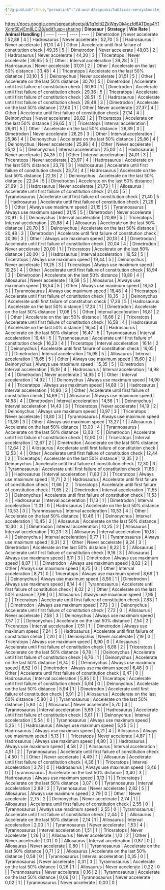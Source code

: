 ```yaml
---
{"dg-publish":true,"permalink":"/d-and-d/zapiski/tablicza-veroyatnostej-pobedy-v-skachkah/","created":"2024-02-19T19:15:28.542+03:00","updated":"2024-01-16T21:42:00.260+03:00"}
---
```



https://docs.google.com/spreadsheets/d/1q1cIti2ZkWqyOk4czfd6ATDea4Y1Xqm6EyIEm8LCi28/edit?usp=sharing
| **Dinosaur** | **Strategy** | **Win Rate** | **Animal Handling** |
| ---- | ---- | ---- | ---- |
| Dimetrodon | Never accelerate | 52,88 | 4 |
| Hadrosaurus | Never accelerate | 52,70 | 5 |
| Hadrosaurus | Never accelerate | 51,10 | 4 |
| Other | Accelerate until first failure of constitution check | 49,35 | 5 |
| Dimetrodon | Never accelerate | 48,03 | 2 |
| Hadrosaurus | Never accelerate | 44,20 | 3 |
| Triceratops | Never accelerate | 39,65 | 5 |
| Other | Interval acceleration | 39,28 | 5 |
| Hadrosaurus | Never accelerate | 37,01 | 2 |
| Other | Accelerate on the last 50% distance | 33,48 | 4 |
| Triceratops | Accelerate on the last 50% distance | 33,10 | 5 |
| Deinonychus | Never accelerate | 31,51 | 5 |
| Other | Accelerate on the last 50% distance | 30,70 | 5 |
| Dimetrodon | Accelerate until first failure of constitution check | 30,60 | 1 |
| Dimetrodon | Accelerate until first failure of constitution check | 29,36 | 5 |
| Triceratops | Accelerate until first failure of constitution check | 28,51 | 5 |
| Hadrosaurus | Accelerate until first failure of constitution check | 28,48 | 3 |
| Dimetrodon | Accelerate on the last 50% distance | 27,60 | 1 |
| Other | Never accelerate | 27,37 | 4 |
| Other | Accelerate until first failure of constitution check | 27,14 | 4 |
| Deinonychus | Never accelerate | 26,82 | 2 |
| Triceratops | Accelerate on the last 50% distance | 26,65 | 4 |
| Triceratops | Interval acceleration | 26,61 | 5 |
| Other | Accelerate on the last 50% distance | 26,39 | 3 |
| Dimetrodon | Never accelerate | 26,25 | 3 |
| Other | Interval acceleration | 25,96 | 4 |
| Deinonychus | Accelerate on the last 50% distance | 25,86 | 4 |
| Deinonychus | Never accelerate | 25,86 | 4 |
| Other | Never accelerate | 25,12 | 5 |
| Deinonychus | Interval acceleration | 25,00 | 4 |
| Hadrosaurus | Never accelerate | 24,35 | 0 |
| Other | Interval acceleration | 24,01 | 3 |
| Triceratops | Never accelerate | 23,97 | 4 |
| Hadrosaurus | Accelerate on the last 50% distance | 23,76 | 3 |
| Hadrosaurus | Accelerate until first failure of constitution check | 23,73 | 4 |
| Hadrosaurus | Accelerate on the last 50% distance | 22,18 | 2 |
| Deinonychus | Accelerate on the last 50% distance | 22,04 | 5 |
| Dimetrodon | Accelerate on the last 50% distance | 21,99 | 3 |
| Hadrosaurus | Never accelerate | 21,73 | 1 |
| Allosaurus | Accelerate until first failure of constitution check | 21,40 | 5 |
| Tyrannosaurus | Accelerate until first failure of constitution check | 21,40 | 5 |
| Hadrosaurus | Accelerate until first failure of constitution check | 21,29 | 5 |
| Other | Always use maximum speed | 21,15 | 5 |
| Tyrannosaurus | Always use maximum speed | 21,15 | 5 |
| Dimetrodon | Never accelerate | 20,91 | 5 |
| Deinonychus | Interval acceleration | 20,89 | 5 |
| Triceratops | Interval acceleration | 20,88 | 4 |
| Allosaurus | Accelerate on the last 50% distance | 20,70 | 5 |
| Deinonychus | Accelerate on the last 50% distance | 20,48 | 3 |
| Dimetrodon | Accelerate until first failure of constitution check | 20,36 | 3 |
| Other | Always use maximum speed | 20,13 | 4 |
| Dimetrodon | Accelerate until first failure of constitution check | 20,04 | 4 |
| Dimetrodon | Never accelerate | 20,00 | 1 |
| Triceratops | Accelerate on the last 50% distance | 20,00 | 3 |
| Hadrosaurus | Interval acceleration | 19,52 | 5 |
| Triceratops | Always use maximum speed | 19,44 | 5 |
| Deinonychus | Never accelerate | 19,25 | 3 |
| Triceratops | Always use maximum speed | 19,25 | 4 |
| Other | Accelerate until first failure of constitution check | 18,94 | 3 |
| Dimetrodon | Accelerate on the last 50% distance | 18,80 | 4 |
| Allosaurus | Never accelerate | 18,59 | 5 |
| Allosaurus | Always use maximum speed | 18,54 | 5 |
| Other | Always use maximum speed | 18,53 | 3 |
| Tyrannosaurus | Always use maximum speed | 18,48 | 4 |
| Triceratops | Accelerate until first failure of constitution check | 18,35 | 3 |
| Deinonychus | Accelerate until first failure of constitution check | 17,26 | 5 |
| Hadrosaurus | Accelerate on the last 50% distance | 17,24 | 1 |
| Dimetrodon | Accelerate on the last 50% distance | 17,08 | 5 |
| Other | Interval acceleration | 16,81 | 2 |
| Other | Accelerate on the last 50% distance | 16,66 | 2 |
| Triceratops | Accelerate until first failure of constitution check | 16,58 | 4 |
| Hadrosaurus | Accelerate on the last 50% distance | 16,54 | 4 |
| Hadrosaurus | Accelerate on the last 50% distance | 16,47 | 5 |
| Tyrannosaurus | Interval acceleration | 16,44 | 5 |
| Tyrannosaurus | Accelerate until first failure of constitution check | 16,23 | 4 |
| Triceratops | Interval acceleration | 16,14 | 3 |
| Deinonychus | Accelerate until first failure of constitution check | 16,05 | 2 |
| Dimetrodon | Interval acceleration | 15,95 | 5 |
| Allosaurus | Interval acceleration | 15,65 | 5 |
| Other | Always use maximum speed | 15,60 | 2 |
| Deinonychus | Always use maximum speed | 15,35 | 5 |
| Dimetrodon | Interval acceleration | 15,19 | 4 |
| Hadrosaurus | Interval acceleration | 14,98 | 4 |
| Dimetrodon | Never accelerate | 14,95 | 0 |
| Other | Interval acceleration | 14,92 | 1 |
| Deinonychus | Always use maximum speed | 14,90 | 4 |
| Triceratops | Always use maximum speed | 14,89 | 3 |
| Hadrosaurus | Interval acceleration | 14,80 | 2 |
| Other | Accelerate until first failure of constitution check | 14,69 | 1 |
| Allosaurus | Always use maximum speed | 14,58 | 4 |
| Dimetrodon | Interval acceleration | 14,56 | 1 |
| Deinonychus | Interval acceleration | 14,43 | 3 |
| Triceratops | Never accelerate | 14,19 | 2 |
| Deinonychus | Always use maximum speed | 13,97 | 3 |
| Triceratops | Never accelerate | 13,80 | 3 |
| Tyrannosaurus | Always use maximum speed | 13,39 | 3 |
| Other | Always use maximum speed | 13,27 | 1 |
| Allosaurus | Accelerate on the last 50% distance | 13,03 | 4 |
| Tyrannosaurus | Accelerate on the last 50% distance | 13,03 | 5 |
| Dimetrodon | Accelerate until first failure of constitution check | 12,90 | 0 |
| Triceratops | Interval acceleration | 12,67 | 2 |
| Dimetrodon | Accelerate on the last 50% distance | 12,64 | 2 |
| Allosaurus | Accelerate until first failure of constitution check | 12,53 | 4 |
| Other | Accelerate until first failure of constitution check | 12,44 | 2 |
| Triceratops | Accelerate on the last 50% distance | 12,35 | 2 |
| Deinonychus | Accelerate until first failure of constitution check | 12,30 | 3 |
| Tyrannosaurus | Accelerate until first failure of constitution check | 11,86 | 3 |
| Hadrosaurus | Interval acceleration | 11,83 | 3 |
| Triceratops | Always use maximum speed | 11,71 | 2 |
| Hadrosaurus | Accelerate until first failure of constitution check | 11,66 | 2 |
| Triceratops | Accelerate until first failure of constitution check | 11,65 | 2 |
| Dimetrodon | Interval acceleration | 11,55 | 3 |
| Deinonychus | Accelerate until first failure of constitution check | 11,53 | 4 |
| Hadrosaurus | Interval acceleration | 11,13 | 1 |
| Dimetrodon | Interval acceleration | 11,01 | 0 |
| Hadrosaurus | Accelerate on the last 50% distance | 10,53 | 0 |
| Tyrannosaurus | Interval acceleration | 10,53 | 4 |
| Other | Accelerate on the last 50% distance | 10,46 | 1 |
| Deinonychus | Interval acceleration | 10,45 | 2 |
| Allosaurus | Accelerate on the last 50% distance | 10,30 | 3 |
| Dimetrodon | Interval acceleration | 10,25 | 2 |
| Allosaurus | Interval acceleration | 10,23 | 3 |
| Allosaurus | Interval acceleration | 10,18 | 4 |
| Deinonychus | Interval acceleration | 9,77 | 1 |
| Tyrannosaurus | Always use maximum speed | 9,31 | 2 |
| Other | Never accelerate | 9,24 | 3 |
| Dimetrodon | Accelerate on the last 50% distance | 9,22 | 0 |
| Allosaurus | Accelerate until first failure of constitution check | 9,16 | 3 |
| Allosaurus | Always use maximum speed | 9,11 | 3 |
| Dimetrodon | Always use maximum speed | 8,87 | 1 |
| Dimetrodon | Always use maximum speed | 8,82 | 2 |
| Other | Always use maximum speed | 8,75 | 0 |
| Other | Interval acceleration | 8,71 | 0 |
| Triceratops | Always use maximum speed | 8,69 | 1 |
| Deinonychus | Always use maximum speed | 8,56 | 1 |
| Dimetrodon | Always use maximum speed | 8,14 | 4 |
| Tyrannosaurus | Accelerate until first failure of constitution check | 8,02 | 2 |
| Other | Accelerate on the last 50% distance | 7,99 | 0 |
| Allosaurus | Always use maximum speed | 7,95 | 2 |
| Triceratops | Accelerate until first failure of constitution check | 7,83 | 1 |
| Dimetrodon | Always use maximum speed | 7,73 | 3 |
| Deinonychus | Accelerate until first failure of constitution check | 7,72 | 0 |
| Allosaurus | Never accelerate | 7,58 | 3 |
| Deinonychus | Always use maximum speed | 7,57 | 2 |
| Deinonychus | Accelerate on the last 50% distance | 7,54 | 2 |
| Triceratops | Interval acceleration | 7,51 | 1 |
| Dimetrodon | Always use maximum speed | 7,24 | 5 |
| Hadrosaurus | Accelerate until first failure of constitution check | 7,20 | 0 |
| Deinonychus | Never accelerate | 7,19 | 0 |
| Triceratops | Always use maximum speed | 6,90 | 0 |
| Allosaurus | Accelerate until first failure of constitution check | 6,88 | 2 |
| Triceratops | Accelerate on the last 50% distance | 6,78 | 1 |
| Deinonychus | Accelerate until first failure of constitution check | 6,76 | 1 |
| Deinonychus | Accelerate on the last 50% distance | 6,74 | 0 |
| Deinonychus | Always use maximum speed | 6,52 | 0 |
| Dimetrodon | Always use maximum speed | 6,48 | 0 |
| Other | Accelerate until first failure of constitution check | 6,47 | 0 |
| Hadrosaurus | Interval acceleration | 5,95 | 0 |
| Triceratops | Accelerate until first failure of constitution check | 5,94 | 0 |
| Deinonychus | Accelerate on the last 50% distance | 5,94 | 1 |
| Dimetrodon | Accelerate until first failure of constitution check | 5,91 | 2 |
| Allosaurus | Accelerate on the last 50% distance | 5,80 | 2 |
| Tyrannosaurus | Accelerate on the last 50% distance | 5,80 | 4 |
| Allosaurus | Never accelerate | 5,70 | 4 |
| Tyrannosaurus | Interval acceleration | 5,69 | 3 |
| Hadrosaurus | Accelerate until first failure of constitution check | 5,61 | 1 |
| Deinonychus | Interval acceleration | 5,54 | 0 |
| Tyrannosaurus | Always use maximum speed | 5,25 | 1 |
| Hadrosaurus | Always use maximum speed | 5,25 | 5 |
| Hadrosaurus | Always use maximum speed | 5,21 | 4 |
| Allosaurus | Always use maximum speed | 5,13 | 1 |
| Triceratops | Never accelerate | 4,87 | 1 |
| Hadrosaurus | Always use maximum speed | 4,80 | 3 |
| Hadrosaurus | Always use maximum speed | 4,58 | 2 |
| Allosaurus | Interval acceleration | 4,51 | 2 |
| Tyrannosaurus | Accelerate until first failure of constitution check | 4,50 | 1 |
| Other | Never accelerate | 4,49 | 1 |
| Allosaurus | Accelerate until first failure of constitution check | 4,36 | 1 |
| Triceratops | Interval acceleration | 3,72 | 0 |
| Hadrosaurus | Always use maximum speed | 3,46 | 0 |
| Tyrannosaurus | Accelerate on the last 50% distance | 3,40 | 3 |
| Hadrosaurus | Always use maximum speed | 3,13 | 1 |
| Triceratops | Accelerate on the last 50% distance | 3,07 | 0 |
| Tyrannosaurus | Interval acceleration | 2,88 | 2 |
| Tyrannosaurus | Never accelerate | 2,82 | 5 |
| Allosaurus | Always use maximum speed | 2,79 | 0 |
| Other | Never accelerate | 2,75 | 2 |
| Deinonychus | Never accelerate | 2,74 | 1 |
| Allosaurus | Accelerate until first failure of constitution check | 2,55 | 0 |
| Tyrannosaurus | Always use maximum speed | 2,55 | 0 |
| Tyrannosaurus | Accelerate until first failure of constitution check | 2,44 | 0 |
| Allosaurus | Accelerate on the last 50% distance | 2,14 | 1 |
| Allosaurus | Interval acceleration | 2,00 | 1 |
| Tyrannosaurus | Never accelerate | 1,53 | 4 |
| Tyrannosaurus | Interval acceleration | 1,51 | 1 |
| Triceratops | Never accelerate | 1,26 | 0 |
| Allosaurus | Never accelerate | 1,10 | 2 |
| Other | Never accelerate | 1,01 | 0 |
| Allosaurus | Interval acceleration | 0,87 | 0 |
| Allosaurus | Never accelerate | 0,80 | 1 |
| Tyrannosaurus | Accelerate on the last 50% distance | 0,71 | 2 |
| Allosaurus | Accelerate on the last 50% distance | 0,58 | 0 |
| Tyrannosaurus | Interval acceleration | 0,35 | 0 |
| Tyrannosaurus | Never accelerate | 0,31 | 3 |
| Tyrannosaurus | Accelerate on the last 50% distance | 0,26 | 1 |
| Allosaurus | Never accelerate | 0,22 | 0 |
| Tyrannosaurus | Never accelerate | 0,16 | 2 |
| Tyrannosaurus | Accelerate on the last 50% distance | 0,06 | 0 |
| Tyrannosaurus | Never accelerate | 0,02 | 1 |
| Tyrannosaurus | Never accelerate | 0,00 | 0 |